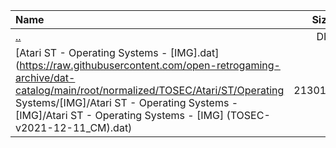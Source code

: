 |Name|Size|
|:---|---:|
|[..](../index.html)|DIR|
|[Atari ST - Operating Systems - [IMG].dat](https://raw.githubusercontent.com/open-retrogaming-archive/dat-catalog/main/root/normalized/TOSEC/Atari/ST/Operating Systems/[IMG]/Atari ST - Operating Systems - [IMG]/Atari ST - Operating Systems - [IMG] (TOSEC-v2021-12-11_CM).dat)|213010|

